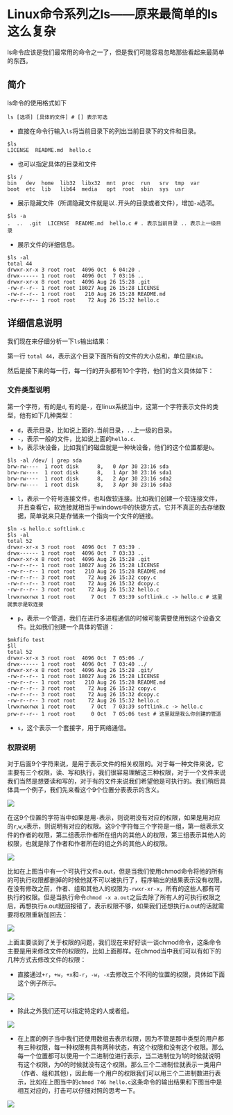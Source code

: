 # Linux命令系列之ls——原来最简单的ls这么复杂

ls命令应该是我们最常用的命令之一了，但是我们可能容易忽略那些看起来最简单的东西。

## 简介

ls命令的使用格式如下

```shell
ls [选项] [具体的文件] # [] 表示可选
```

- 直接在命令行输入`ls`将当前目录下的列出当前目录下的文件和目录。

```shell
$ls
LICENSE  README.md  hello.c
```

- 也可以指定具体的目录和文件

```shell
$ls /
bin   dev  home  lib32  libx32  mnt  proc  run   srv  tmp  var
boot  etc  lib   lib64  media   opt  root  sbin  sys  usr
```

- 展示隐藏文件（所谓隐藏文件就是以`.`开头的目录或者文件），增加`-a`选项。

```shell
$ls -a
.  ..  .git  LICENSE  README.md  hello.c # . 表示当前目录 .. 表示上一级目录
```

- 展示文件的详细信息。

```shell
$ls -al
total 44
drwxr-xr-x 3 root root  4096 Oct  6 04:20 .
drwx------ 1 root root  4096 Oct  7 03:16 ..
drwxr-xr-x 8 root root  4096 Aug 26 15:28 .git
-rw-r--r-- 1 root root 18027 Aug 26 15:28 LICENSE
-rw-r--r-- 1 root root   210 Aug 26 15:28 README.md
-rw-r--r-- 1 root root    72 Aug 26 15:32 hello.c
```

## 详细信息说明

我们现在来仔细分析一下`ls`输出结果：

第一行 `total 44`，表示这个目录下面所有的文件的大小总和，单位是`KiB`。

然后是接下来的每一行，每一行的开头都有10个字符，他们的含义具体如下：

### 文件类型说明

第一个字符，有的是`d`, 有的是`-`，在linux系统当中，这第一个字符表示文件的类型，他有如下几种类型：

- `d`，表示目录，比如说上面的`.`当前目录，`..`上一级的目录。
- `-`，表示一般的文件，比如说上面的`hello.c`.
- `b`，表示块设备，比如我们的磁盘就是一种块设备，他们的这个位置都是`b`。

```shell
$ls -al /dev/ | grep sda
brw-rw----  1 root disk      8,   0 Apr 30 23:16 sda
brw-rw----  1 root disk      8,   1 Apr 30 23:16 sda1
brw-rw----  1 root disk      8,   2 Apr 30 23:16 sda2
brw-rw----  1 root disk      8,   3 Apr 30 23:16 sda3
```

- `l`，表示一个符号连接文件，也叫做软连接。比如我们创建一个软连接文件，并且查看它，软连接就相当于windows中的快捷方式，它并不真正的去存储数据，简单说来只是存储来一个指向一个文件的链接。

```shell
$ln -s hello.c softlink.c
$ls -al
total 52
drwxr-xr-x 3 root root  4096 Oct  7 03:39 .
drwx------ 1 root root  4096 Oct  7 03:33 ..
drwxr-xr-x 8 root root  4096 Aug 26 15:28 .git
-rw-r--r-- 1 root root 18027 Aug 26 15:28 LICENSE
-rw-r--r-- 1 root root   210 Aug 26 15:28 README.md
-rw-r--r-- 3 root root    72 Aug 26 15:32 copy.c
-rw-r--r-- 3 root root    72 Aug 26 15:32 dcopy.c
-rw-r--r-- 3 root root    72 Aug 26 15:32 hello.c
lrwxrwxrwx 1 root root     7 Oct  7 03:39 softlink.c -> hello.c # 这里就表示是软连接
```

- `p`，表示一个管道，我们在进行多进程通信的时候可能需要使用到这个设备文件。比如我们创建一个具体的管道：

```shell
$mkfifo test
$ll
total 52
drwxr-xr-x 3 root root  4096 Oct  7 05:06 ./
drwx------ 1 root root  4096 Oct  7 03:40 ../
drwxr-xr-x 8 root root  4096 Aug 26 15:28 .git/
-rw-r--r-- 1 root root 18027 Aug 26 15:28 LICENSE
-rw-r--r-- 1 root root   210 Aug 26 15:28 README.md
-rw-r--r-- 3 root root    72 Aug 26 15:32 copy.c
-rw-r--r-- 3 root root    72 Aug 26 15:32 dcopy.c
-rw-r--r-- 3 root root    72 Aug 26 15:32 hello.c
lrwxrwxrwx 1 root root     7 Oct  7 03:39 softlink.c -> hello.c
prw-r--r-- 1 root root     0 Oct  7 05:06 test # 这里就是我么你创建的管道
```

- `s`，这个表示一个套接字，用于网络通信。

### 权限说明

对于后面9个字符来说，是用于表示文件的相关权限的。对于每一种文件来说，它主要有三个权限，读、写和执行，我们很容易理解这三种权限，对于一个文件来说我们当然是想要读和写的，对于有的文件来说我们希望他是可执行的。我们稍后具体具一个例子，我们先来看这个9个位置分表表示的含义。

![](../../images/linux/command/15.png)

在这9个位置的字符当中如果是用`-`表示，则说明没有对应的权限，如果是用对应的`r`,`w`,`x`表示，则说明有对应的权限。这9个字符每三个字符是一组，第一组表示文件的作者的权限，第二组表示作者所在组内的其他人的权限，第三组表示其他人的权限，也就是除了作者和作者所在的组之外的其他人的权限。

![](../../images/linux/command/16.png)

比如在上图当中有一个可执行文件a.out，但是当我们使用chmod命令将他的所有的可执行权限都删掉的时候他就不可以被执行了，程序输出的结果表示没有权限。在没有修改之前，作者、组和其他人的权限为`-rwxr-xr-x`，所有的这些人都有可执行的权限。但是当执行命令`chmod -x a.out`之后去除了所有人的可执行权限之后，再想执行a.out就回报错了，表示权限不够，如果我们还想执行a.out的话就需要将权限重新加回去：

![](../../images/linux/command/17.png)

上面主要谈到了关于权限的问题，我们现在来好好谈一谈chmod命令，这条命令主要是用来修改文件的权限的，比如上面那样。在chmod当中我们可以有如下的几种方式去修改文件的权限：

- 直接通过`+r`，`+w`，`+x`和`-r`，`-w`，`-x`去修改三个不同的位置的权限，具体如下面这个例子所示。

![](../../images/linux/command/18.png)

- 除此之外我们还可以指定特定的人或者组。

![](../../images/linux/command/19.png)

- 在上面的例子当中我们还使用数组去表示权限，因为不管是那中类型的用户都有三种权限，每一种权限有具有两种状态，有这个权限和没有这个权限。那么每一个位置都可以使用一个二进制位进行表示，当二进制位为1的时候就说明有这个权限，为0的时候就没有这个权限。那么三个二进制位就表示一类用户（作者、组和其他），因此每一个用户的权限我们可以用三个二进制数进行表示，比如在上图当中的`chmod 746 hello.c`这条命令的输出结果和下图当中是相互对应的，打击可以仔细对照的思考一下。

![](../../images/linux/command/20.png)